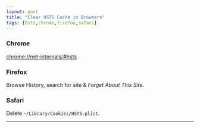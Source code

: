 ```yaml
---
layout: post
title: "Clear HSTS Cache in Browsers"
tags: [hsts,chrome,firefox,safari]
---
```


### Chrome
[chrome://net-internals/#hsts](chrome://net-internals/#hsts)

### Firefox
Browse History, search for site & *Forget About This Site*.

### Safari
Delete `~/Library/Cookies/HSTS.plist`.

---
